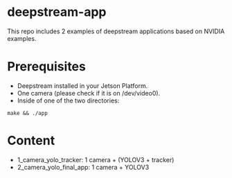 # deepstream-app
This repo includes 2 examples of deepstream applications based on NVIDIA examples.

# Prerequisites

* Deepstream installed in your Jetson Platform.
* One camera (please check if it is on /dev/video0).
* Inside of one of the two directories: 
`````````````````````
make && ./app 
`````````````````````

# Content

* 1_camera_yolo_tracker: 1 camera + (YOLOV3 + tracker)
* 2_camera_yolo_final_app: 1 camera + YOLOV3 
